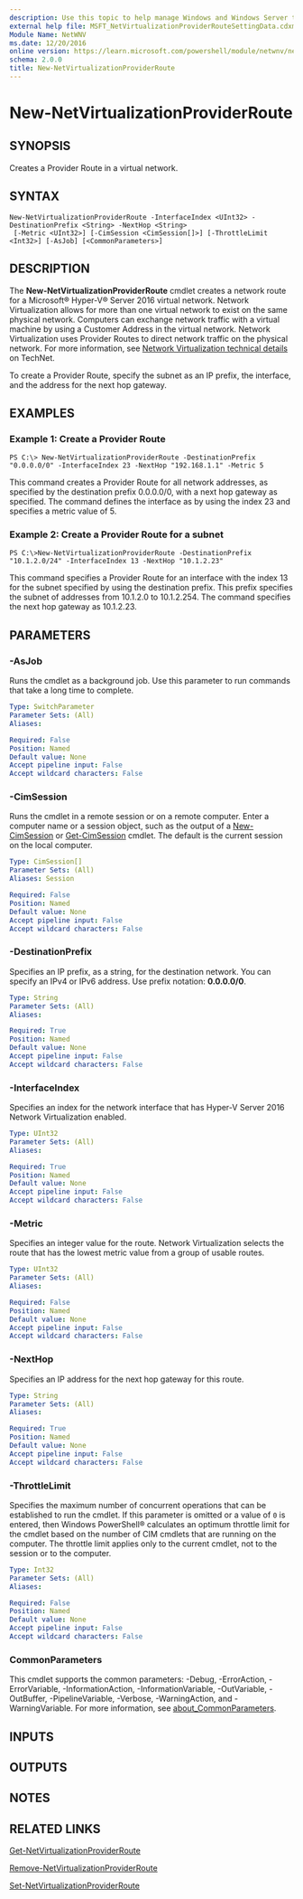 ```yaml
---
description: Use this topic to help manage Windows and Windows Server technologies with Windows PowerShell.
external help file: MSFT_NetVirtualizationProviderRouteSettingData.cdxml-help.xml
Module Name: NetWNV
ms.date: 12/20/2016
online version: https://learn.microsoft.com/powershell/module/netwnv/new-netvirtualizationproviderroute?view=windowsserver2022-ps&wt.mc_id=ps-gethelp
schema: 2.0.0
title: New-NetVirtualizationProviderRoute
---
```


# New-NetVirtualizationProviderRoute

## SYNOPSIS
Creates a Provider Route in a virtual network.

## SYNTAX

```
New-NetVirtualizationProviderRoute -InterfaceIndex <UInt32> -DestinationPrefix <String> -NextHop <String>
 [-Metric <UInt32>] [-CimSession <CimSession[]>] [-ThrottleLimit <Int32>] [-AsJob] [<CommonParameters>]
```

## DESCRIPTION
The **New-NetVirtualizationProviderRoute** cmdlet creates a network route for a Microsoft® Hyper-V® Server 2016 virtual network.
Network Virtualization allows for more than one virtual network to exist on the same physical network.
Computers can exchange network traffic with a virtual machine by using a Customer Address in the virtual network.
Network Virtualization uses Provider Routes to direct network traffic on the physical network.
For more information, see [Network Virtualization technical details](https://technet.microsoft.com/library/jj134174.aspx) on TechNet.

To create a Provider Route, specify the subnet as an IP prefix, the interface, and the address for the next hop gateway.

## EXAMPLES

### Example 1: Create a Provider Route
```
PS C:\> New-NetVirtualizationProviderRoute -DestinationPrefix "0.0.0.0/0" -InterfaceIndex 23 -NextHop "192.168.1.1" -Metric 5
```

This command creates a Provider Route for all network addresses, as specified by the destination prefix 0.0.0.0/0, with a next hop gateway as specified.
The command defines the interface as by using the index 23 and specifies a metric value of 5.

### Example 2: Create a Provider Route for a subnet
```
PS C:\>New-NetVirtualizationProviderRoute -DestinationPrefix "10.1.2.0/24" -InterfaceIndex 13 -NextHop "10.1.2.23"
```

This command specifies a Provider Route for an interface with the index 13 for the subnet specified by using the destination prefix.
This prefix specifies the subnet of addresses from 10.1.2.0 to 10.1.2.254.
The command specifies the next hop gateway as 10.1.2.23.

## PARAMETERS

### -AsJob
Runs the cmdlet as a background job. Use this parameter to run commands that take a long time to complete.

```yaml
Type: SwitchParameter
Parameter Sets: (All)
Aliases: 

Required: False
Position: Named
Default value: None
Accept pipeline input: False
Accept wildcard characters: False
```

### -CimSession
Runs the cmdlet in a remote session or on a remote computer.
Enter a computer name or a session object, such as the output of a [New-CimSession](https://go.microsoft.com/fwlink/p/?LinkId=227967) or [Get-CimSession](https://go.microsoft.com/fwlink/p/?LinkId=227966) cmdlet.
The default is the current session on the local computer.

```yaml
Type: CimSession[]
Parameter Sets: (All)
Aliases: Session

Required: False
Position: Named
Default value: None
Accept pipeline input: False
Accept wildcard characters: False
```

### -DestinationPrefix
Specifies an IP prefix, as a string, for the destination network.
You can specify an IPv4 or IPv6 address.
Use prefix notation: **0.0.0.0/0**.

```yaml
Type: String
Parameter Sets: (All)
Aliases: 

Required: True
Position: Named
Default value: None
Accept pipeline input: False
Accept wildcard characters: False
```

### -InterfaceIndex
Specifies an index for the network interface that has Hyper-V Server 2016 Network Virtualization enabled.

```yaml
Type: UInt32
Parameter Sets: (All)
Aliases: 

Required: True
Position: Named
Default value: None
Accept pipeline input: False
Accept wildcard characters: False
```

### -Metric
Specifies an integer value for the route.
Network Virtualization selects the route that has the lowest metric value from a group of usable routes.

```yaml
Type: UInt32
Parameter Sets: (All)
Aliases: 

Required: False
Position: Named
Default value: None
Accept pipeline input: False
Accept wildcard characters: False
```

### -NextHop
Specifies an IP address for the next hop gateway for this route.

```yaml
Type: String
Parameter Sets: (All)
Aliases: 

Required: True
Position: Named
Default value: None
Accept pipeline input: False
Accept wildcard characters: False
```

### -ThrottleLimit
Specifies the maximum number of concurrent operations that can be established to run the cmdlet.
If this parameter is omitted or a value of `0` is entered, then Windows PowerShell® calculates an optimum throttle limit for the cmdlet based on the number of CIM cmdlets that are running on the computer.
The throttle limit applies only to the current cmdlet, not to the session or to the computer.

```yaml
Type: Int32
Parameter Sets: (All)
Aliases: 

Required: False
Position: Named
Default value: None
Accept pipeline input: False
Accept wildcard characters: False
```

### CommonParameters
This cmdlet supports the common parameters: -Debug, -ErrorAction, -ErrorVariable, -InformationAction, -InformationVariable, -OutVariable, -OutBuffer, -PipelineVariable, -Verbose, -WarningAction, and -WarningVariable. For more information, see [about_CommonParameters](https://go.microsoft.com/fwlink/?LinkID=113216).

## INPUTS

## OUTPUTS

## NOTES

## RELATED LINKS

[Get-NetVirtualizationProviderRoute](./Get-NetVirtualizationProviderRoute.md)

[Remove-NetVirtualizationProviderRoute](./Remove-NetVirtualizationProviderRoute.md)

[Set-NetVirtualizationProviderRoute](./Set-NetVirtualizationProviderRoute.md)

